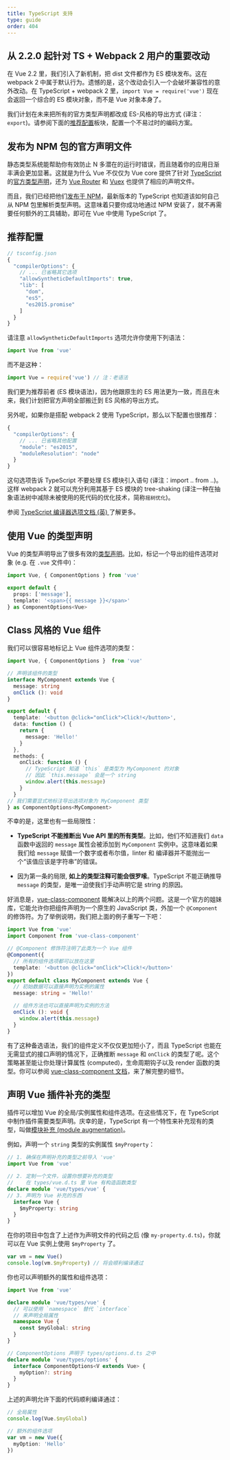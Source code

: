```yaml
---
title: TypeScript 支持
type: guide
order: 404
---
```


## 从 2.2.0 起针对 TS + Webpack 2 用户的重要改动

在 Vue 2.2 里，我们引入了新机制，把 dist 文件都作为 ES 模块发布。这在 webpack 2 中属于默认行为。遗憾的是，这个改动会引入一个会破坏兼容性的意外改动。在 TypeScript + webpack 2 里，`import Vue = require('vue')` 现在会返回一个综合的 ES 模块对象，而不是 Vue 对象本身了。

我们计划在未来把所有的官方类型声明都改成 ES-风格的导出方式 (译注：`export`)。请参阅下面的[推荐配置](#推荐配置)板块，配置一个不易过时的编码方案。

## 发布为 NPM 包的官方声明文件

静态类型系统能帮助你有效防止 N 多潜在的运行时错误，而且随着你的应用日渐丰满会更加显著。这就是为什么 Vue 不仅仅为 Vue core 提供了针对 [TypeScript](https://www.typescriptlang.org/) 的[官方类型声明](https://github.com/vuejs/vue/tree/dev/types)，还为 [Vue Router](https://github.com/vuejs/vue-router/tree/dev/types) 和 [Vuex](https://github.com/vuejs/vuex/tree/dev/types) 也提供了相应的声明文件。

而且，我们已经把他们[发布于 NPM](https://cdn.jsdelivr.net/npm/vue/types/)，最新版本的 TypeScript 也知道该如何自己从 NPM 包里解析类型声明。这意味着只要你成功地通过 NPM 安装了，就不再需要任何额外的工具辅助，即可在 Vue 中使用 TypeScript 了。

## 推荐配置

``` js
// tsconfig.json
{
  "compilerOptions": {
    // ... 已省略其它选项
    "allowSyntheticDefaultImports": true,
    "lib": [
      "dom",
      "es5",
      "es2015.promise"
    ]
  }
}
```

请注意 `allowSyntheticDefaultImports` 选项允许你使用下列语法：

``` js
import Vue from 'vue'
```

而不是这种：

``` js
import Vue = require('vue') // 注：老语法
```

我们更为推荐前者 (ES 模块语法)，因为他跟原生的 ES 用法更为一致，而且在未来，我们计划把官方声明全部搬迁到 ES 风格的导出方式。

另外呢，如果你是搭配 webpack 2 使用 TypeScript，那么以下配置也很推荐：

``` js
{
  "compilerOptions": {
    // ... 已省略其他配置
    "module": "es2015",
    "moduleResolution": "node"
  }
}
```

这句选项告诉 TypeScript 不要处理 ES 模块引入语句 (译注：import .. from ..)。这样 webpack 2 就可以充分利用其基于 ES 模块的 tree-shaking (译注一种在抽象语法树中减除未被使用的死代码的优化技术，简称`摇树优化`)。

参阅 [TypeScript 编译器选项文档 (英) ](https://www.typescriptlang.org/docs/handbook/compiler-options.html) 了解更多。

## 使用 Vue 的类型声明

Vue 的类型声明导出了很多有效的[类型声明](https://github.com/vuejs/vue/blob/dev/types/index.d.ts)。比如，标记一个导出的组件选项对象 (e.g. 在 `.vue` 文件中)：

``` ts
import Vue, { ComponentOptions } from 'vue'

export default {
  props: ['message'],
  template: '<span>{{ message }}</span>'
} as ComponentOptions<Vue>
```

## Class 风格的 Vue 组件

我们可以很容易地标记上 Vue 组件选项的类型：

``` ts
import Vue, { ComponentOptions }  from 'vue'

// 声明该组件的类型
interface MyComponent extends Vue {
  message: string
  onClick (): void
}

export default {
  template: '<button @click="onClick">Click!</button>',
  data: function () {
    return {
      message: 'Hello!'
    }
  },
  methods: {
    onClick: function () {
      // TypeScript 知道 `this` 是类型为 MyComponent 的对象
      // 因此 `this.message` 会是一个 string
      window.alert(this.message)
    }
  }
// 我们需要显式地标注导出选项对象为 MyComponent 类型
} as ComponentOptions<MyComponent>
```

不幸的是，这里也有一些局限性：

- __TypeScript 不能推断出 Vue API 里的所有类型__。比如，他们不知道我们 `data` 函数中返回的 `message` 属性会被添加到 `MyComponent` 实例中。这意味着如果我们给 `message` 赋值一个数字或者布尔值，linter 和 编译器并不能抛出一个“该值应该是字符串”的错误。

- 因为第一条的局限, __如上的类型注释可能会很罗嗦__。TypeScript 不能正确推导 `message` 的类型，是唯一迫使我们手动声明它是 string 的原因。

好消息是，[vue-class-component](https://github.com/vuejs/vue-class-component) 能解决以上的两个问题。这是一个官方的姐妹库，它能允许你把组件声明为一个原生的 JavaScript 类，外加一个 `@Component` 的修饰符。为了举例说明，我们把上面的例子重写一下吧：

``` ts
import Vue from 'vue'
import Component from 'vue-class-component'

// @Component 修饰符注明了此类为一个 Vue 组件
@Component({
  // 所有的组件选项都可以放在这里
  template: '<button @click="onClick">Click!</button>'
})
export default class MyComponent extends Vue {
  // 初始数据可以直接声明为实例的属性
  message: string = 'Hello!'

  // 组件方法也可以直接声明为实例的方法
  onClick (): void {
    window.alert(this.message)
  }
}
```

有了这种备选语法，我们的组件定义不仅仅更加短小了，而且 TypeScript 也能在无需显式的接口声明的情况下，正确推断 `message` 和 `onClick` 的类型了呢。这个策略甚至能让你处理计算属性 (computed)，生命周期钩子以及 render 函数的类型。你可以参阅 [vue-class-component 文档](https://github.com/vuejs/vue-class-component#vue-class-component)，来了解完整的细节。

## 声明 Vue 插件补充的类型

插件可以增加 Vue 的全局/实例属性和组件选项。在这些情况下，在 TypeScript 中制作插件需要类型声明。庆幸的是，TypeScript 有一个特性来补充现有的类型，叫做[模块补充 (module augmentation)](https://www.typescriptlang.org/docs/handbook/declaration-merging.html#module-augmentation)。

例如，声明一个 `string` 类型的实例属性 `$myProperty`：

``` ts
// 1. 确保在声明补充的类型之前导入 'vue'
import Vue from 'vue'

// 2. 定制一个文件，设置你想要补充的类型
//    在 types/vue.d.ts 里 Vue 有构造函数类型
declare module 'vue/types/vue' {
// 3. 声明为 Vue 补充的东西
  interface Vue {
    $myProperty: string
  }
}
```

在你的项目中包含了上述作为声明文件的代码之后 (像 `my-property.d.ts`)，你就可以在 Vue 实例上使用 `$myProperty` 了。

```ts
var vm = new Vue()
console.log(vm.$myProperty) // 将会顺利编译通过
```

你也可以声明额外的属性和组件选项：

```ts
import Vue from 'vue'

declare module 'vue/types/vue' {
  // 可以使用 `namespace` 替代 `interface`
  // 来声明全局属性
  namespace Vue {
    const $myGlobal: string
  }
}

// ComponentOptions 声明于 types/options.d.ts 之中
declare module 'vue/types/options' {
  interface ComponentOptions<V extends Vue> {
    myOption?: string
  }
}
```

上述的声明允许下面的代码顺利编译通过：

```ts
// 全局属性
console.log(Vue.$myGlobal)

// 额外的组件选项
var vm = new Vue({
  myOption: 'Hello'
})
```
